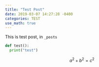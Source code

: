 ```yaml
---
title: "Test Post"
date: 2019-03-07 14:27:28 -0400
categories: TEST
use_math: true
---
```


This is test post, in `_posts`

```python
def test():
  print("test")
```

$$ a^2 + b^2 = c^2 $$

